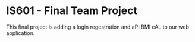 # IS601 - Final Team Project
This final project is adding a login regestration and aPI BMI cAL to our web application.





